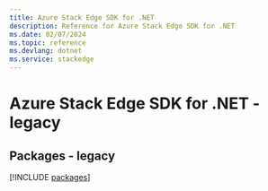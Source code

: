 ```yaml
---
title: Azure Stack Edge SDK for .NET
description: Reference for Azure Stack Edge SDK for .NET
ms.date: 02/07/2024
ms.topic: reference
ms.devlang: dotnet
ms.service: stackedge
---
```

# Azure Stack Edge SDK for .NET - legacy
## Packages - legacy
[!INCLUDE [packages](stack-edge-index.md)]